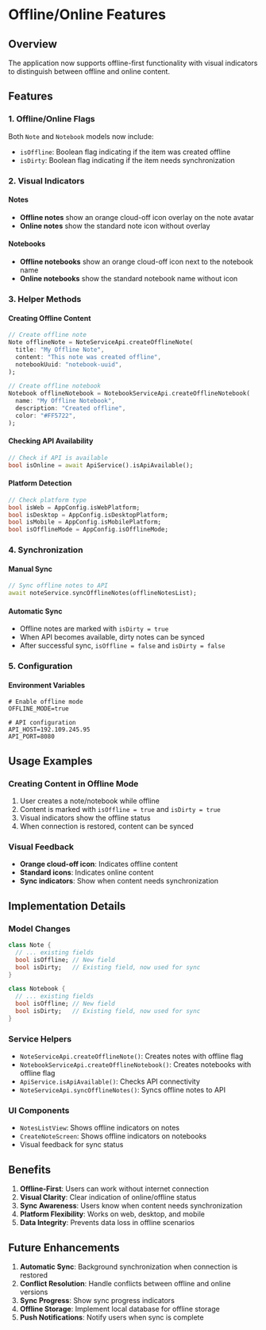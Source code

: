 # Offline/Online Features

## Overview

The application now supports offline-first functionality with visual indicators to distinguish between offline and online content.

## Features

### 1. Offline/Online Flags

Both `Note` and `Notebook` models now include:
- `isOffline`: Boolean flag indicating if the item was created offline
- `isDirty`: Boolean flag indicating if the item needs synchronization

### 2. Visual Indicators

#### Notes
- **Offline notes** show an orange cloud-off icon overlay on the note avatar
- **Online notes** show the standard note icon without overlay

#### Notebooks
- **Offline notebooks** show an orange cloud-off icon next to the notebook name
- **Online notebooks** show the standard notebook name without icon

### 3. Helper Methods

#### Creating Offline Content
```dart
// Create offline note
Note offlineNote = NoteServiceApi.createOfflineNote(
  title: "My Offline Note",
  content: "This note was created offline",
  notebookUuid: "notebook-uuid",
);

// Create offline notebook
Notebook offlineNotebook = NotebookServiceApi.createOfflineNotebook(
  name: "My Offline Notebook",
  description: "Created offline",
  color: "#FF5722",
);
```

#### Checking API Availability
```dart
// Check if API is available
bool isOnline = await ApiService().isApiAvailable();
```

#### Platform Detection
```dart
// Check platform type
bool isWeb = AppConfig.isWebPlatform;
bool isDesktop = AppConfig.isDesktopPlatform;
bool isMobile = AppConfig.isMobilePlatform;
bool isOfflineMode = AppConfig.isOfflineMode;
```

### 4. Synchronization

#### Manual Sync
```dart
// Sync offline notes to API
await noteService.syncOfflineNotes(offlineNotesList);
```

#### Automatic Sync
- Offline notes are marked with `isDirty = true`
- When API becomes available, dirty notes can be synced
- After successful sync, `isOffline = false` and `isDirty = false`

### 5. Configuration

#### Environment Variables
```env
# Enable offline mode
OFFLINE_MODE=true

# API configuration
API_HOST=192.109.245.95
API_PORT=8080
```

## Usage Examples

### Creating Content in Offline Mode
1. User creates a note/notebook while offline
2. Content is marked with `isOffline = true` and `isDirty = true`
3. Visual indicators show the offline status
4. When connection is restored, content can be synced

### Visual Feedback
- **Orange cloud-off icon**: Indicates offline content
- **Standard icons**: Indicates online content
- **Sync indicators**: Show when content needs synchronization

## Implementation Details

### Model Changes
```dart
class Note {
  // ... existing fields
  bool isOffline; // New field
  bool isDirty;   // Existing field, now used for sync
}

class Notebook {
  // ... existing fields
  bool isOffline; // New field
  bool isDirty;   // Existing field, now used for sync
}
```

### Service Helpers
- `NoteServiceApi.createOfflineNote()`: Creates notes with offline flag
- `NotebookServiceApi.createOfflineNotebook()`: Creates notebooks with offline flag
- `ApiService.isApiAvailable()`: Checks API connectivity
- `NoteServiceApi.syncOfflineNotes()`: Syncs offline notes to API

### UI Components
- `NotesListView`: Shows offline indicators on notes
- `CreateNoteScreen`: Shows offline indicators on notebooks
- Visual feedback for sync status

## Benefits

1. **Offline-First**: Users can work without internet connection
2. **Visual Clarity**: Clear indication of online/offline status
3. **Sync Awareness**: Users know when content needs synchronization
4. **Platform Flexibility**: Works on web, desktop, and mobile
5. **Data Integrity**: Prevents data loss in offline scenarios

## Future Enhancements

1. **Automatic Sync**: Background synchronization when connection is restored
2. **Conflict Resolution**: Handle conflicts between offline and online versions
3. **Sync Progress**: Show sync progress indicators
4. **Offline Storage**: Implement local database for offline storage
5. **Push Notifications**: Notify users when sync is complete 